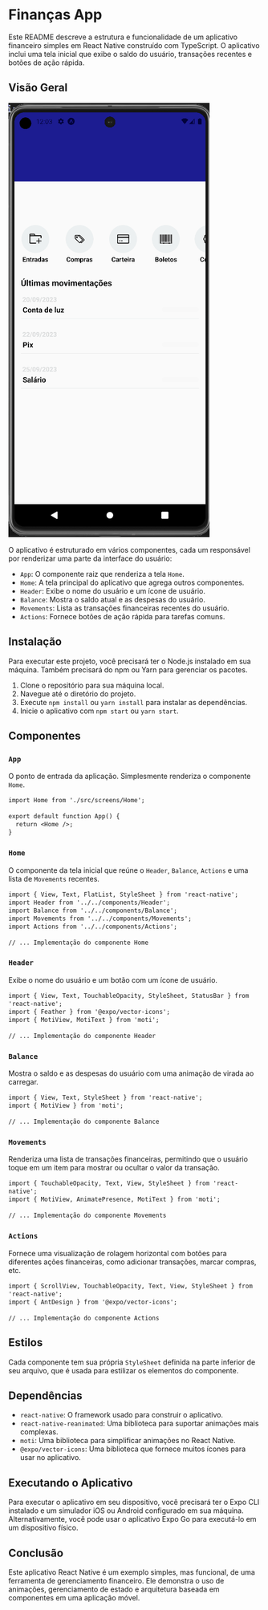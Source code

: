 # Finanças App

Este README descreve a estrutura e funcionalidade de um aplicativo financeiro simples em React Native construído com TypeScript. O aplicativo inclui uma tela inicial que exibe o saldo do usuário, transações recentes e botões de ação rápida.

## Visão Geral

![Demonstração do Finanças App](assets/gif-app.gif)

O aplicativo é estruturado em vários componentes, cada um responsável por renderizar uma parte da interface do usuário:

- `App`: O componente raiz que renderiza a tela `Home`.
- `Home`: A tela principal do aplicativo que agrega outros componentes.
- `Header`: Exibe o nome do usuário e um ícone de usuário.
- `Balance`: Mostra o saldo atual e as despesas do usuário.
- `Movements`: Lista as transações financeiras recentes do usuário.
- `Actions`: Fornece botões de ação rápida para tarefas comuns.

## Instalação

Para executar este projeto, você precisará ter o Node.js instalado em sua máquina. Também precisará do npm ou Yarn para gerenciar os pacotes.

1. Clone o repositório para sua máquina local.
2. Navegue até o diretório do projeto.
3. Execute `npm install` ou `yarn install` para instalar as dependências.
4. Inicie o aplicativo com `npm start` ou `yarn start`.

## Componentes

### `App`

O ponto de entrada da aplicação. Simplesmente renderiza o componente `Home`.

```tsx
import Home from './src/screens/Home';

export default function App() {
  return <Home />;
}
```

### `Home`

O componente da tela inicial que reúne o `Header`, `Balance`, `Actions` e uma lista de `Movements` recentes.

```tsx
import { View, Text, FlatList, StyleSheet } from 'react-native';
import Header from '../../components/Header';
import Balance from '../../components/Balance';
import Movements from '../../components/Movements';
import Actions from '../../components/Actions';

// ... Implementação do componente Home
```

### `Header`

Exibe o nome do usuário e um botão com um ícone de usuário.

```tsx
import { View, Text, TouchableOpacity, StyleSheet, StatusBar } from 'react-native';
import { Feather } from '@expo/vector-icons';
import { MotiView, MotiText } from 'moti';

// ... Implementação do componente Header
```

### `Balance`

Mostra o saldo e as despesas do usuário com uma animação de virada ao carregar.

```tsx
import { View, Text, StyleSheet } from 'react-native';
import { MotiView } from 'moti';

// ... Implementação do componente Balance
```

### `Movements`

Renderiza uma lista de transações financeiras, permitindo que o usuário toque em um item para mostrar ou ocultar o valor da transação.

```tsx
import { TouchableOpacity, Text, View, StyleSheet } from 'react-native';
import { MotiView, AnimatePresence, MotiText } from 'moti';

// ... Implementação do componente Movements
```

### `Actions`

Fornece uma visualização de rolagem horizontal com botões para diferentes ações financeiras, como adicionar transações, marcar compras, etc.

```tsx
import { ScrollView, TouchableOpacity, Text, View, StyleSheet } from 'react-native';
import { AntDesign } from '@expo/vector-icons';

// ... Implementação do componente Actions
```

## Estilos

Cada componente tem sua própria `StyleSheet` definida na parte inferior de seu arquivo, que é usada para estilizar os elementos do componente.

## Dependências

- `react-native`: O framework usado para construir o aplicativo.
- `react-native-reanimated`: Uma biblioteca para suportar animações mais complexas.
- `moti`: Uma biblioteca para simplificar animações no React Native.
- `@expo/vector-icons`: Uma biblioteca que fornece muitos ícones para usar no aplicativo.

## Executando o Aplicativo

Para executar o aplicativo em seu dispositivo, você precisará ter o Expo CLI instalado e um simulador iOS ou Android configurado em sua máquina. Alternativamente, você pode usar o aplicativo Expo Go para executá-lo em um dispositivo físico.

## Conclusão

Este aplicativo React Native é um exemplo simples, mas funcional, de uma ferramenta de gerenciamento financeiro. Ele demonstra o uso de animações, gerenciamento de estado e arquitetura baseada em componentes em uma aplicação móvel.
